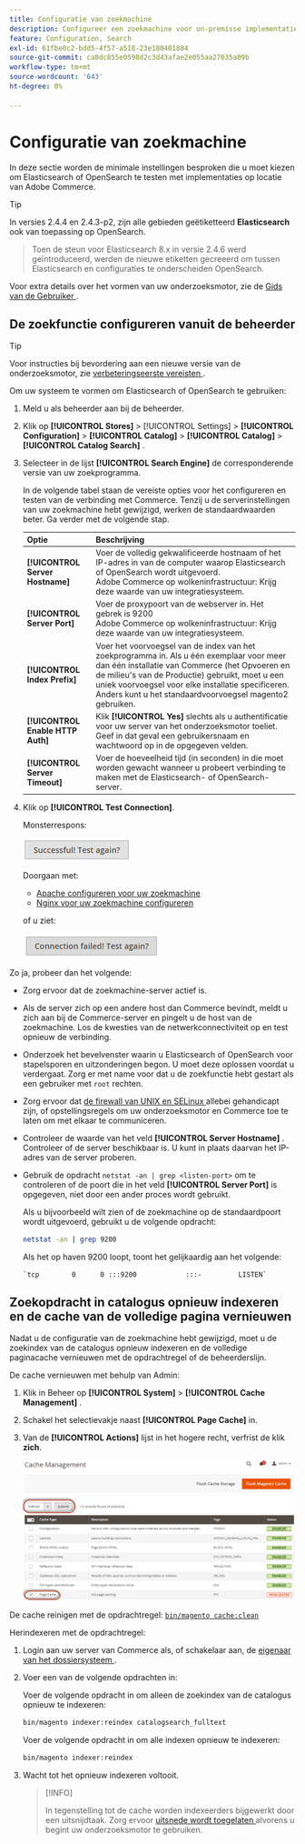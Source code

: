 ```yaml
---
title: Configuratie van zoekmachine
description: Configureer een zoekmachine voor on-premisse implementaties van Adobe Commerce.
feature: Configuration, Search
exl-id: 61fbe0c2-bdd5-4f57-a518-23e180401804
source-git-commit: ca8dc855e0598d2c3d43afae2e055aa27035a09b
workflow-type: tm+mt
source-wordcount: '643'
ht-degree: 0%

---
```


# Configuratie van zoekmachine

In deze sectie worden de minimale instellingen besproken die u moet kiezen om Elasticsearch of OpenSearch te testen met implementaties op locatie van Adobe Commerce.

>[!TIP]
>
>In versies 2.4.4 en 2.4.3-p2, zijn alle gebieden geëtiketteerd **Elasticsearch** ook van toepassing op OpenSearch.
>>Toen de steun voor Elasticsearch 8.x in versie 2.4.6 werd geïntroduceerd, werden de nieuwe etiketten gecreeerd om tussen Elasticsearch en configuraties te onderscheiden OpenSearch.

Voor extra details over het vormen van uw onderzoeksmotor, zie de [ Gids van de Gebruiker ](https://experienceleague.adobe.com/docs/commerce-admin/catalog/catalog/search/search-configuration.html).

## De zoekfunctie configureren vanuit de beheerder

>[!TIP]
>
>Voor instructies bij bevordering aan een nieuwe versie van de onderzoeksmotor, zie [ verbeteringseerste vereisten ](../../upgrade/prepare/prerequisites.md).

Om uw systeem te vormen om Elasticsearch of OpenSearch te gebruiken:

1. Meld u als beheerder aan bij de beheerder.
1. Klik op **[!UICONTROL Stores]** > [!UICONTROL Settings] > **[!UICONTROL Configuration]** > **[!UICONTROL Catalog]** > **[!UICONTROL Catalog]** > **[!UICONTROL Catalog Search]** .
1. Selecteer in de lijst **[!UICONTROL Search Engine]** de corresponderende versie van uw zoekprogramma.

   In de volgende tabel staan de vereiste opties voor het configureren en testen van de verbinding met Commerce. Tenzij u de serverinstellingen van uw zoekmachine hebt gewijzigd, werken de standaardwaarden beter. Ga verder met de volgende stap.

   | Optie | Beschrijving |
   |--- |--- |
   | **[!UICONTROL Server Hostname]** | Voer de volledig gekwalificeerde hostnaam of het IP-adres in van de computer waarop Elasticsearch of OpenSearch wordt uitgevoerd.<br> Adobe Commerce op wolkeninfrastructuur: Krijg deze waarde van uw integratiesysteem. |
   | **[!UICONTROL Server Port]** | Voer de proxypoort van de webserver in. Het gebrek is 9200 <br> Adobe Commerce op wolkeninfrastructuur: Krijg deze waarde van uw integratiesysteem. |
   | **[!UICONTROL Index Prefix]** | Voer het voorvoegsel van de index van het zoekprogramma in. Als u één exemplaar voor meer dan één installatie van Commerce (het Opvoeren en de milieu&#39;s van de Productie) gebruikt, moet u een uniek voorvoegsel voor elke installatie specificeren. Anders kunt u het standaardvoorvoegsel magento2 gebruiken. |
   | **[!UICONTROL Enable HTTP Auth]** | Klik **[!UICONTROL Yes]** slechts als u authentificatie voor uw server van het onderzoeksmotor toeliet. Geef in dat geval een gebruikersnaam en wachtwoord op in de opgegeven velden. |
   | **[!UICONTROL Server Timeout]** | Voer de hoeveelheid tijd (in seconden) in die moet worden gewacht wanneer u probeert verbinding te maken met de Elasticsearch- of OpenSearch-server. |

1. Klik op **[!UICONTROL Test Connection]**.

   Monsterrespons:

   ![ succes ](../../assets/configuration/elastic_test-success.png)

   Doorgaan met:

   - [Apache configureren voor uw zoekmachine](../../installation/prerequisites/search-engine/configure-apache.md)
   - [Nginx voor uw zoekmachine configureren](../../installation/prerequisites/search-engine/configure-nginx.md)

   of u ziet:

   ![ ontbroken ](../../assets/configuration/elastic_test-fail.png)

Zo ja, probeer dan het volgende:

- Zorg ervoor dat de zoekmachine-server actief is.
- Als de server zich op een andere host dan Commerce bevindt, meldt u zich aan bij de Commerce-server en pingelt u de host van de zoekmachine. Los de kwesties van de netwerkconnectiviteit op en test opnieuw de verbinding.
- Onderzoek het bevelvenster waarin u Elasticsearch of OpenSearch voor stapelsporen en uitzonderingen begon. U moet deze oplossen voordat u verdergaat. Zorg er met name voor dat u de zoekfunctie hebt gestart als een gebruiker met `root` rechten.
- Zorg ervoor dat [ de firewall van UNIX en SELinux ](../../installation/prerequisites/search-engine/overview.md#firewall-and-selinux) allebei gehandicapt zijn, of opstellingsregels om uw onderzoeksmotor en Commerce toe te laten om met elkaar te communiceren.
- Controleer de waarde van het veld **[!UICONTROL Server Hostname]** . Controleer of de server beschikbaar is. U kunt in plaats daarvan het IP-adres van de server proberen.
- Gebruik de opdracht `netstat -an | grep <listen-port>` om te controleren of de poort die in het veld **[!UICONTROL Server Port]** is opgegeven, niet door een ander proces wordt gebruikt.

  Als u bijvoorbeeld wilt zien of de zoekmachine op de standaardpoort wordt uitgevoerd, gebruikt u de volgende opdracht:

  ```bash
  netstat -an | grep 9200
  ```

  Als het op haven 9200 loopt, toont het gelijkaardig aan het volgende:

  ```
  `tcp        0      0 :::9200            :::-         LISTEN`
  ```

## Zoekopdracht in catalogus opnieuw indexeren en de cache van de volledige pagina vernieuwen

Nadat u de configuratie van de zoekmachine hebt gewijzigd, moet u de zoekindex van de catalogus opnieuw indexeren en de volledige paginacache vernieuwen met de opdrachtregel of de beheerderslijn.

De cache vernieuwen met behulp van Admin:

1. Klik in Beheer op **[!UICONTROL System]** > **[!UICONTROL Cache Management]** .
1. Schakel het selectievakje naast **[!UICONTROL Page Cache]** in.
1. Van de **[!UICONTROL Actions]** lijst in het hogere recht, verfrist de klik **zich**.

   ![ geheim voorgeheugenbeheer ](../../assets/configuration/refresh-cache.png)

De cache reinigen met de opdrachtregel: [`bin/magento cache:clean`](../cli/manage-cache.md#clean-and-flush-cache-types)

Herindexeren met de opdrachtregel:

1. Login aan uw server van Commerce als, of schakelaar aan, de [ eigenaar van het dossiersysteem ](../../installation/prerequisites/file-system/overview.md).
1. Voer een van de volgende opdrachten in:

   Voer de volgende opdracht in om alleen de zoekindex van de catalogus opnieuw te indexeren:

   ```bash
   bin/magento indexer:reindex catalogsearch_fulltext
   ```

   Voer de volgende opdracht in om alle indexen opnieuw te indexeren:

   ```bash
   bin/magento indexer:reindex
   ```

1. Wacht tot het opnieuw indexeren voltooit.

   >[!INFO]
   >
   >In tegenstelling tot de cache worden indexeerders bijgewerkt door een uitsnijdtaak. Zorg ervoor [ uitsnede wordt toegelaten ](../cli/configure-cron-jobs.md) alvorens u begint uw onderzoeksmotor te gebruiken.
